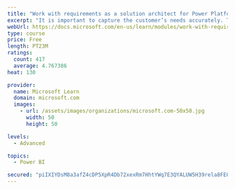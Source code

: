 ```yaml
---
title: "Work with requirements as a solution architect for Power Platform and Dynamics 365"
excerpt: "It is important to capture the customer’s needs accurately. This module explains how to capture requirements and identify functional and non-functional items."
webUrl: https://docs.microsoft.com/en-us/learn/modules/work-with-requirements/
type: course
price: Free
length: PT23M
ratings:
  count: 417
  average: 4.767386
heat: 130

provider:
  name: Microsoft Learn
  domain: microsoft.com
  images:
    - url: /assets/images/organizations/microsoft.com-50x50.jpg
      width: 50
      height: 50

levels:
  - Advanced

topics:
  - Power BI

secured: "piIXIYDsM8a3afZ4cDP5XpR4Db72xexRm7HhtYWq7E3QYALUW5H39rela8FE0NVZjJvFr1fVqhf5rZ1NCt7ZHeKahZoIJiYKQu5p3Dc1DnzDy3IKgDZoLCR7DmxJR0s9/AZdLs9c0eOwUIY5Zr5sMmPSlyHsdYbhjoqVrk8ESDHCwDNTTlhTT1vRFWsFMXh1QxPUSnjrJrJZkGJsH30dnx8dJ5NhzfQwJLx3SEWLaExcNy5yZYa22SloUovBw4h06cAjityq+/2/LTaP6zpahtpd2/JApzRGlluhSu7zb98t4mMDO1Wza/h4K5y4hpstTeTbFf2qB1yYIwKgRpiVMqvccCtj3ei8hBQyDdy+2Ps+6mTJ5YV7H9Lml4DkMjzf8VmPNJVj5mboDdAQsTXuEGHpPYZGs4t0xy6GBpzIM2Y=;MiFj/KqNTcvu+5wF5j9MHQ=="
---
```


